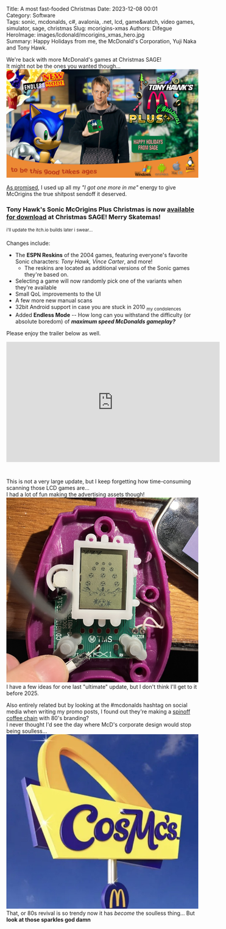 Title: A most fast-fooded Christmas 
Date: 2023-12-08 00:01  
Category: Software  
Tags: sonic, mcdonalds, c#, avalonia, .net, lcd, game&watch, video games, simulator, sage, christmas
Slug: mcorigins-xmas
Authors: Difegue  
HeroImage: images/lcdonald/mcorigins_xmas_hero.jpg  
Summary: Happy Holidays from me, the McDonald's Corporation, Yuji Naka and Tony Hawk.

We're back with more McDonald's games at Christmas SAGE!  
It might not be the ones you wanted though...  
![Tony Hawk's Sonic McOrigins Plus Christmas](./images/lcdonald/mcorigins_xmas_hero.jpg)  

[As promised](./mcorigins-plus.html), I used up all my _"I got one more in me"_ energy to give McOrigins the true shitpost sendoff it deserved.  

### Tony Hawk's Sonic McOrigins Plus Christmas is now [available for download](https://sonicfangameshq.com/forums/showcase/tony-hawks-sonic-mcorigins-plus-christmas.1953/) at Christmas SAGE! Merry Skatemas!  
<sup>i'll update the itch.io builds later i swear...</sup>

Changes include:  

- The **ESPN Reskins** of the 2004 games, featuring everyone's favorite Sonic characters: _Tony Hawk, Vince Carter_, and more!  
     - The reskins are located as additional versions of the Sonic games they're based on.  
- Selecting a game will now randomly pick one of the variants when they're available  
- Small QoL improvements to the UI  
- A few more new manual scans  
- 32bit Android support in case you are stuck in 2010 <sub>my condolences</sub>  
- Added **Endless Mode** -- How long can you withstand the difficulty (or absolute boredom) of **_maximum speed McDonalds gameplay?_**  

Please enjoy the trailer below as well.  
<iframe width="560" height="315" src="https://www.youtube.com/embed/Um-btPpXhfU?si=6Er9rzi9Z4OULhO1" title="YouTube video player" frameborder="0" allow="accelerometer; autoplay; clipboard-write; encrypted-media; gyroscope; picture-in-picture; web-share" allowfullscreen></iframe>

# 

This is not a very large update, but I keep forgetting how time-consuming scanning those LCD games are...  
I had a lot of fun making the advertising assets though!  
![Dissecting an ESPN game](./images/lcdonald/voltagefun.jpg)  
I have a few ideas for one last "ultimate" update, but I don't think I'll get to it before 2025.  

Also entirely related but by looking at the #mcdonalds hashtag on social media when writing my promo posts, I found out they're making a [spinoff coffee chain](https://www.bbc.co.uk/news/business-67644926) with 80's branding?  
I never thought I'd see the day where McD's corporate design would stop being soulless...  
![The name for the new brand comes from a McDonaldland mascot, an alien from outer space that craves its food, which appeared in adverts in the late 1980s and early 1990s.](./images/lcdonald/cosmc.jpg)  
That, or 80s revival is so trendy now it has _become_ the soulless thing... But **look at those sparkles god damn**  